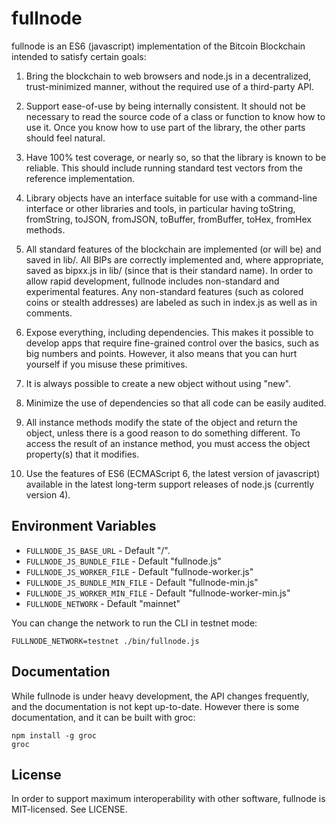 fullnode
========

fullnode is an ES6 (javascript) implementation of the Bitcoin Blockchain
intended to satisfy certain goals:

1. Bring the blockchain to web browsers and node.js in a decentralized,
trust-minimized manner, without the required use of a third-party API.

2. Support ease-of-use by being internally consistent. It should not be
necessary to read the source code of a class or function to know how to use it.
Once you know how to use part of the library, the other parts should feel
natural.

3. Have 100% test coverage, or nearly so, so that the library is known to be
reliable. This should include running standard test vectors from the reference
implementation.

4. Library objects have an interface suitable for use with a command-line
interface or other libraries and tools, in particular having toString,
fromString, toJSON, fromJSON, toBuffer, fromBuffer, toHex, fromHex methods.

5. All standard features of the blockchain are implemented (or will be) and
saved in lib/. All BIPs are correctly implemented and, where appropriate, saved
as bipxx.js in lib/ (since that is their standard name). In order to allow
rapid development, fullnode includes non-standard and experimental features.
Any non-standard features (such as colored coins or stealth addresses) are
labeled as such in index.js as well as in comments.

6. Expose everything, including dependencies. This makes it possible to develop
apps that require fine-grained control over the basics, such as big numbers and
points. However, it also means that you can hurt yourself if you misuse these
primitives.

7. It is always possible to create a new object without using "new".

8. Minimize the use of dependencies so that all code can be easily audited.

9. All instance methods modify the state of the object and return the object,
unless there is a good reason to do something different. To access the result
of an instance method, you must access the object property(s) that it modifies.

10. Use the features of ES6 (ECMAScript 6, the latest version of javascript)
available in the latest long-term support releases of node.js (currently
version 4).

Environment Variables
---------------------
- `FULLNODE_JS_BASE_URL` - Default "/".
- `FULLNODE_JS_BUNDLE_FILE` - Default "fullnode.js"
- `FULLNODE_JS_WORKER_FILE` - Default "fullnode-worker.js"
- `FULLNODE_JS_BUNDLE_MIN_FILE` - Default "fullnode-min.js"
- `FULLNODE_JS_WORKER_MIN_FILE` - Default "fullnode-worker-min.js"
- `FULLNODE_NETWORK` - Default "mainnet"

You can change the network to run the CLI in testnet mode:
```
FULLNODE_NETWORK=testnet ./bin/fullnode.js
```

Documentation
-------------

While fullnode is under heavy development, the API changes frequently, and the
documentation is not kept up-to-date. However there is some documentation, and
it can be built with groc:

```
npm install -g groc
groc
```

License
-------

In order to support maximum interoperability with other software, fullnode is
MIT-licensed. See LICENSE.

